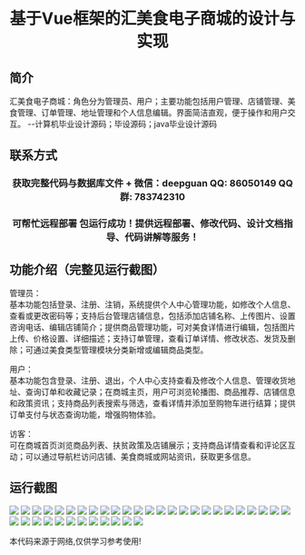<p><h1 align="center">基于Vue框架的汇美食电子商城的设计与实现</h1></p>

## 简介
汇美食电子商城：角色分为管理员、用户；主要功能包括用户管理、店铺管理、美食管理、订单管理、地址管理和个人信息编辑。界面简洁直观，便于操作和用户交互。    --计算机毕业设计源码；毕设源码；java毕业设计源码


## 联系方式
<p><h3 align="center">获取完整代码与数据库文件 + 微信：deepguan QQ: 86050149 QQ群: 783742310</h3></p>
<p><h3 align="center">可帮忙远程部署 包运行成功！提供远程部署、修改代码、设计文档指导、代码讲解等服务！</h3></p>

## 功能介绍（完整见运行截图）
管理员：  
基本功能包括登录、注册、注销，系统提供个人中心管理功能，如修改个人信息、查看或更改密码等；支持后台管理店铺信息，包括添加店铺名称、上传图片、设置咨询电话、编辑店铺简介；提供商品管理功能，可对美食详情进行编辑，包括图片上传、价格设置、详细描述；支持订单管理，查看订单详情、修改状态、发货及删除；可通过美食类型管理模块分类新增或编辑商品类型。  

用户：  
基本功能包含登录、注册、退出，个人中心支持查看及修改个人信息、管理收货地址、查询订单和收藏记录；在商城主页，用户可浏览轮播图、商品推荐、店铺信息和政策资讯；支持商品列表搜索与筛选，查看详情并添加至购物车进行结算；提供订单支付与状态查询功能，增强购物体验。  

访客：  
可在商城首页浏览商品列表、扶贫政策及店铺展示；支持商品详情查看和评论区互动；可以通过导航栏访问店铺、美食商城或网站资讯，获取更多信息。


## 运行截图
![](img/001.jpg)
![](img/002.jpg)
![](img/003.jpg)
![](img/004.jpg)
![](img/005.jpg)
![](img/006.jpg)
![](img/007.jpg)
![](img/008.jpg)
![](img/009.jpg)
![](img/010.jpg)
![](img/011.jpg)
![](img/012.jpg)
![](img/013.jpg)
![](img/014.jpg)
![](img/015.jpg)
![](img/016.jpg)
![](img/017.jpg)
![](img/018.jpg)
![](img/019.jpg)
![](img/020.jpg)
![](img/021.jpg)
![](img/022.jpg)
![](img/023.jpg)
![](img/024.jpg)
![](img/025.jpg)
![](img/026.jpg)
![](img/027.jpg)
![](img/028.jpg)
![](img/029.jpg)
![](img/030.jpg)
![](img/031.jpg)
![](img/032.jpg)
![](img/033.jpg)
![](img/034.jpg)
![](img/035.jpg)
![](img/036.jpg)
![](img/037.jpg)

<p>本代码来源于网络,仅供学习参考使用!</p>
